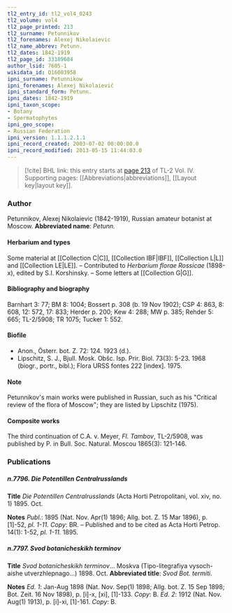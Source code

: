 ```yaml
---
tl2_entry_id: tl2_vol4_0243
tl2_volume: vol4
tl2_page_printed: 213
tl2_surname: Petunnikov
tl2_forenames: Alexej Nikolaievic
tl2_name_abbrev: Petunn.
tl2_dates: 1842-1919
tl2_page_id: 33189684
author_lsid: 7605-1
wikidata_id: Q16003958
ipni_surname: Petunnikow
ipni_forenames: Alexej Nikolaievič
ipni_standard_form: Petunn.
ipni_dates: 1842-1919
ipni_taxon_scope: 
- Botany
- Spermatophytes
ipni_geo_scope: 
- Russian Federation
ipni_version: 1.1.1.2.1.1
ipni_record_created: 2003-07-02 00:00:00.0
ipni_record_modified: 2013-05-15 11:44:03.0
---
```



> [!cite] BHL link: this entry starts at [page 213](https://www.biodiversitylibrary.org/page/33189684) of TL-2 Vol. IV.
> Supporting pages: [[Abbreviations|abbreviations]], [[Layout key|layout key]].

### Author

Petunnikov, Alexej Nikolaievic (1842-1919), Russian amateur botanist at Moscow. 
**Abbreviated name**: *Petunn.*

#### Herbarium and types

Some material at [[Collection C|C]], [[Collection IBF|IBF]], [[Collection L|L]] and [[Collection LE|LE]]. – Contributed to *Herbarium florae Rossicae* (1898-x), edited by S.I. Korshinsky. – Some letters at [[Collection G|G]].

#### Bibliography and biography

Barnhart 3: 77; BM 8: 1004; Bossert p. 308 (b. 19 Nov 1902); CSP 4: 863, 8: 608, 12: 572, 17: 833; Herder p. 200; Kew 4: 288; MW p. 385; Rehder 5: 665; TL-2/5908; TR 1075; Tucker 1: 552.

#### Biofile

- Anon., Österr. bot. Z. 72: 124. 1923 (d.).
- Lipschitz, S. J., Bjull. Mosk. Obšc. Isp. Prir. Biol. 73(3): 5-23. 1968 (biogr., portr., bibl.); Flora URSS fontes 222 \[index\]. 1975.

#### Note

Petunnikov's main works were published in Russian, such as his "Critical review of the flora of Moscow"; they are listed by Lipschitz (1975).

#### Composite works

The third continuation of C.A. v. Meyer, *Fl. Tambov*, TL-2/5908, was published by P. in Bull. Soc. Natural. Moscou 1865(3): 121-146.

### Publications

##### n.7796. Die Potentillen Centralrusslands

**Title**
*Die Potentillen Centralrusslands* (Acta Horti Petropolitani, vol. xiv, no. 1) 1895. Oct.

**Notes**
*Publ*.: 1895 (Nat. Nov. Apr(1) 1896; Allg. bot. Z. 15 Mar 1896), p. \[1\]-52, *pl. 1-11. Copy*: BR. – Published and to be cited as Acta Horti Petrop. 14(1): 1-52, *pl. 1-11.* 1895.

##### n.7797. Svod botanicheskikh terminov

**Title**
*Svod botanicheskikh terminov*... Moskva (Tipo-litegrafiya vysoch-aishe utverzhlepnago...) 1898. Oct.
**Abbreviated title**: *Svod Bot. termiti.*

**Notes**
*Ed. 1*: Jan-Aug 1898 (Nat. Nov. Sep(1) 1898; Allg. bot. Z. 15 Sep 1898; Bot. Zeit. 16 Nov 1898), p. \[i\]-x, \[xi\], \[1\]-133. *Copy*: B.
*Ed. 2*: 1912 (Nat. Nov. Aug(1) 1913), p. \[i\]-xi, \[1\]-161. *Copy*: B.

